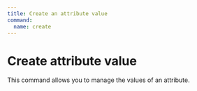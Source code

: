 ```yaml
---
title: Create an attribute value
command:
  name: create
---
```


# Create attribute value

This command allows you to manage the values of an attribute.
